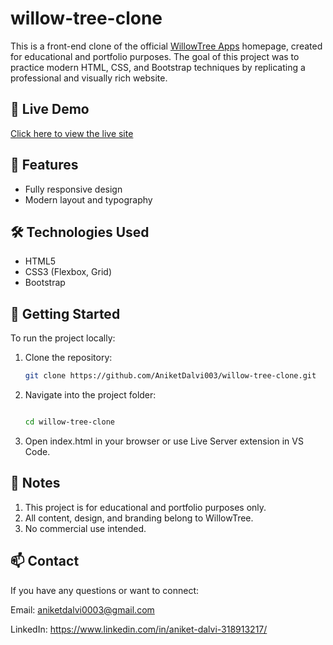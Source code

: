 # willow-tree-clone

This is a front-end clone of the official [WillowTree Apps](https://www.willowtreeapps.com/) homepage, created for educational and portfolio purposes. The goal of this project was to practice modern HTML, CSS, and Bootstrap techniques by replicating a professional and visually rich website.

## 🔗 Live Demo
[Click here to view the live site](https://aniketdalvi003.github.io/willow-tree-clone/)

## 📁 Features
- Fully responsive design
- Modern layout and typography

## 🛠️ Technologies Used
- HTML5
- CSS3 (Flexbox, Grid)
- Bootstrap

## 🚀 Getting Started

To run the project locally:

1. Clone the repository:
   ```bash
   git clone https://github.com/AniketDalvi003/willow-tree-clone.git

2. Navigate into the project folder:
   ```bash

   cd willow-tree-clone
   
3. Open index.html in your browser or use Live Server extension in VS Code.

## 📌 Notes
1. This project is for educational and portfolio purposes only.
2. All content, design, and branding belong to WillowTree.
3. No commercial use intended.

## 📫 Contact
If you have any questions or want to connect:

Email: aniketdalvi0003@gmail.com

LinkedIn: https://www.linkedin.com/in/aniket-dalvi-318913217/

